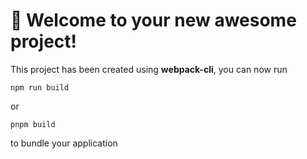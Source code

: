 # 🚀 Welcome to your new awesome project!

This project has been created using **webpack-cli**, you can now run

```
npm run build
```

or

```
pnpm build
```

to bundle your application
